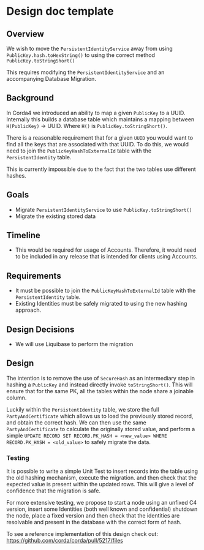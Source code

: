 # Design doc template

## Overview

We wish to move the `PersistentIdentityService` away from using `PublicKey.hash.toHexString()` to using the correct method
`PublicKey.toStringShort()`

This requires modifying the `PersistentIdentityService` and an accompanying Database Migration. 

## Background

In Corda4 we introduced an ability to map a given `PublicKey` to a UUID. Internally this builds a database table which maintains a mapping 
between `H(PublicKey)` -> UUID. Where `H()` is `PublicKey.toStringShort()`. 

There is a reasonable requirement that for a given `UUID` you would want to find all the keys that are associated with that UUID. 
To do this, we would need to join the `PublicKeyHashToExternalId` table with the `PersistentIdentity` table. 

This is currently impossible due to the fact that the two tables use different hashes. 

## Goals

* Migrate `PersistentIdentityService` to use `PublicKey.toStringShort()`
* Migrate the existing stored data

## Timeline

* This would be required for usage of Accounts. Therefore, it would need to be included in any release that is intended for clients using Accounts. 

## Requirements

* It must be possible to join the `PublicKeyHashToExternalId` table with the `PersistentIdentity` table. 
* Existing Identities must be safely migrated to using the new hashing approach. 

## Design Decisions

* We will use Liquibase to perform the migration

## Design

The intention is to remove the use of `SecureHash` as an intermediary step in hashing a `PublicKey` and instead directly invoke `toStringShort()`. 
This will ensure that for the same PK, all the tables within the node share a joinable column.

Luckily within the `PersistentIdentity` table, we store the full `PartyAndCertificate` which allows us to load the previously stored record, 
and obtain the correct hash. We can then use the same `PartyAndCertificate` to calculate the originally stored value, 
and perform a simple `UPDATE RECORD SET RECORD.PK_HASH = <new_value> WHERE RECORD.PK_HASH = <old_value>` to safely migrate the data.

### Testing

It is possible to write a simple Unit Test to insert records into the table using the old hashing mechanism, execute the migration. 
and then check that the expected value is present within the updated rows. This will give a level of confidence that the migration is safe. 

For more extensive testing, we propose to start a node using an unfixed C4 version, insert some Identities (both well known and confidential)
shutdown the node, place a fixed version and then check that the identities are resolvable and present in the database with the correct form of hash.    


To see a reference implementation of this design check out: https://github.com/corda/corda/pull/5217/files
